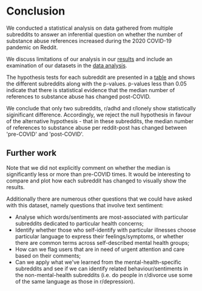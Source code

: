 # Conclusion

We conducted a statistical analysis on data gathered from multiple subreddits to answer an inferential question on whether the number of substance abuse references increased during the 2020 COVID-19 pandemic on Reddit.

We discuss limitations of our analysis in our [results](results.md) and include an examination of our datasets in the [data analysis](data_analysis.md).

The hypothesis tests for each subreddit are presented in a [table](results.md) and shows the different subreddits along with the p-values. p-values less than 0.05 indicate that there is statistical evidence that the median number of references to substance abuse has changed post-COVID.

We conclude that only two subreddits, r/adhd and r/lonely show statistically siginificant difference. Accordingly, we reject the null hypothesis in favour of the alternative hypothesis - that in these subreddits, the median number of references to substance abuse per reddit-post has changed between 'pre-COVID' and 'post-COVID'.
## Further work
Note that we did not explicitly comment on whether the median is significantly less or more than pre-COVID times. It would be interesting to compare and plot how each subreddit has changed to visually show the results.

Additionally there are numerous other questions that we could have asked with this dataset, namely questions that involve text sentiment:
- Analyse which words/sentiments are most-associated with particular subreddits dedicated to particular health concerns;
- Identify whether those who self-identify with particular illnesses choose particular language to express their feelings/symptoms, or whether there are common terms across self-described mental health groups;
- How can we flag users that are in need of urgent attention and care based on their comments;
- Can we apply what we've learned from the mental-health-specific subreddits and see if we can identify related behaviour/sentiments in the non-mental-health subreddits (i.e. do people in r/divorce use some of the same language as those in r/depression).